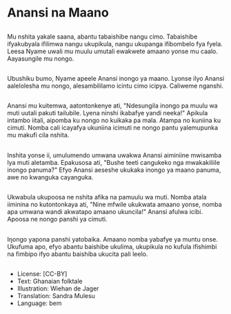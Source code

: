 # Anansi na Maano

##
Mu nshita yakale saana, abantu tabaishibe nangu cimo. Tabaishibe ifyakubyala ifilimwa nangu ukupikula, nangu ukupanga ifibombelo fya fyela. Leesa Nyame uwali mu muulu umutali ewakwete amaano yonse mu caalo. Aayasungile mu nongo.

##
Ubushiku bumo, Nyame apeele Anansi inongo ya maano. Lyonse ilyo Anansi aalelolesha mu nongo, alesambililamo icintu cimo icipya. Caliweme nganshi.

##
Anansi mu kuitemwa, aatontonkenye ati, "Ndesungila inongo pa muulu wa muti uutali pakuti tailubile. Lyena ninshi ikabafye yandi neeka!" Apikula intambo iitali, aipomba ku nongo no kuikaka pa mala. Atampa no kuniina ku cimuti. Nomba cali icayafya ukuniina icimuti ne nongo pantu yalemupunka mu makufi cila nshita.

##
Inshita yonse ii, umulumendo umwana uwakwa Anansi aiminiine mwisamba lya muti aletamba. Epakusosa ati, "Bushe teeti cangukeko nga mwakakiliile inongo panuma?" Efyo Anansi aeseshe ukukaka inongo ya maano panuma, awe no kwanguka cayanguka.

##
Ukwabula ukupoosa ne nshita afika na pamuulu wa muti. Nomba atala iiminina no kutontonkaya ati, "Nine mfwile ukukwata amaano yonse, nomba apa umwana wandi akwatapo amaano ukuncila!" Anansi afulwa icibi. Apoosa ne nongo panshi ya cimuti.

##
Iŋongo yapona panshi yatobaika. Amaano nomba yabafye ya muntu onse. Ukufuma apo, efyo abantu baishibe ukulima, ukupikula no kufula ifishimbi na fimbipo ifyo abantu baishiba ukucita pali leelo.

##
* License: [CC-BY]
* Text: Ghanaian folktale
* Illustration: Wiehan de Jager
* Translation: Sandra Mulesu
* Language: bem
